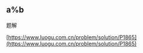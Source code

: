 ## a%b

题解

[https://www.luogu.com.cn/problem/solution/P1865](https://www.luogu.com.cn/problem/solution/P1865)